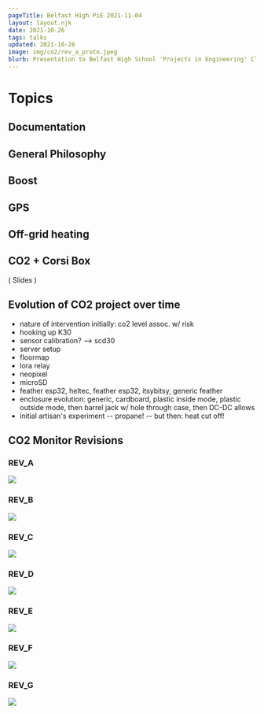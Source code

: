 ```yaml
---
pageTitle: Belfast High PiE 2021-11-04
layout: layout.njk
date: 2021-10-26
tags: talks 
updated: 2021-10-26
image: img/co2/rev_a_proto.jpeg
blurb: Presentation to Belfast High School 'Projects in Engineering' Class on 2021-11-04
---
```


# Topics

## Documentation 

## General Philosophy

## Boost

## GPS

## Off-grid heating

## CO2 + Corsi Box

( Slides )

## Evolution of CO2 project over time

- nature of intervention initially: co2 level assoc. w/ risk
- hooking up K30
- sensor calibration? --> scd30
- server setup 
- floormap
- lora relay
- neopixel 
- microSD
- feather esp32, heltec, feather esp32, itsybitsy, generic feather
- enclosure evolution: generic, cardboard, plastic inside mode, plastic outside mode, then barrel jack w/ hole through case, then DC-DC allows 
- initial artisan's experiment -- propane! -- but then: heat cut off!

## CO2 Monitor Revisions

### REV_A

![](/img/co2/rev_a_proto.jpeg)

### REV_B

![](/img/co2/feather_esp32_test.jpeg)

### REV_C

![](/img/co2/co2_rev_c.jpeg)

### REV_D

![](/img/co2/rev_d_3drender_dec_19.png)

### REV_E

![](/img/co2/rev_e_built.png)

### REV_F

![](/img/co2/double_sm.jpg)

### REV_G

![](/img/co2/rev_g_top.png)

